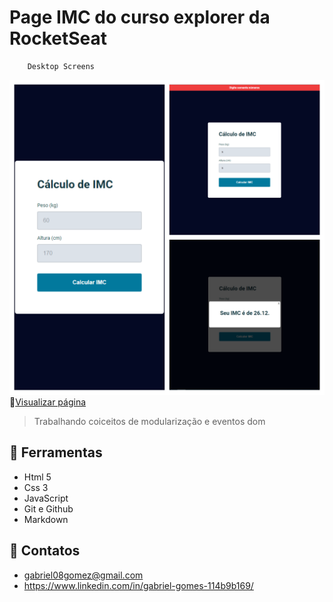 # Page IMC do curso explorer da RocketSeat
        Desktop Screens
![preview](github/gridScreens.png)
:link:[Visualizar página](https://gabriel6268.github.io/Page_IMC/)
>Trabalhando coiceitos de modularização e eventos dom

## :wrench: Ferramentas
- Html 5
- Css 3
- JavaScript
- Git e Github
- Markdown

## :e-mail: Contatos
- gabriel08gomez@gmail.com
- https://www.linkedin.com/in/gabriel-gomes-114b9b169/